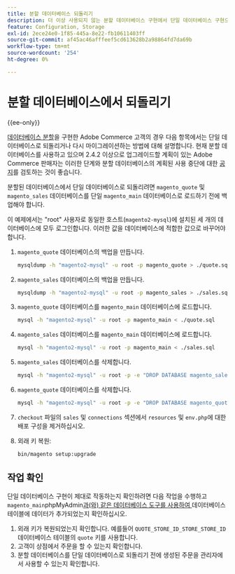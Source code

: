 ```yaml
---
title: 분할 데이터베이스 되돌리기
description: 더 이상 사용되지 않는 분할 데이터베이스 구현에서 단일 데이터베이스 구현으로 되돌립니다.
feature: Configuration, Storage
exl-id: 2ece24e0-1f85-445a-8e22-fb10611403ff
source-git-commit: af45ac46afffeef5cd613628b2a98864fd7da69b
workflow-type: tm+mt
source-wordcount: '254'
ht-degree: 0%

---
```


# 분할 데이터베이스에서 되돌리기

{{ee-only}}

[데이터베이스 분할](multi-master.md)을 구현한 Adobe Commerce 고객의 경우 다음 항목에서는 단일 데이터베이스로 되돌리거나 다시 마이그레이션하는 방법에 대해 설명합니다. 현재 분할 데이터베이스를 사용하고 있으며 2.4.2 이상으로 업그레이드할 계획이 있는 Adobe Commerce 판매자는 이러한 단계와 분할 데이터베이스의 계획된 사용 중단에 대한 [공지](https://community.magento.com/t5/Magento-DevBlog/Deprecation-of-Split-Database-in-Magento-Commerce/ba-p/465187)를 검토하는 것이 좋습니다.

분할된 데이터베이스에서 단일 데이터베이스로 되돌리려면 `magento_quote` 및 `magento_sales` 데이터베이스를 단일 `magento_main` 데이터베이스로 로드하기 전에 백업해야 합니다.

이 예제에서는 &quot;root&quot; 사용자로 동일한 호스트(`magento2-mysql`)에 설치된 세 개의 데이터베이스에 모두 로그인합니다. 이러한 값을 데이터베이스에 적합한 값으로 바꾸어야 합니다.

1. `magento_quote` 데이터베이스의 백업을 만듭니다.

   ```bash
   mysqldump -h "magento2-mysql" -u root -p magento_quote > ./quote.sql
   ```

1. `magento_sales` 데이터베이스의 백업을 만듭니다.

   ```bash
   mysqldump -h "magento2-mysql" -u root -p magento_sales > ./sales.sql
   ```

1. `magento_quote` 데이터베이스를 `magento_main` 데이터베이스에 로드합니다.

   ```bash
   mysql -h "magento2-mysql" -u root -p magento_main < ./quote.sql
   ```

1. `magento_sales` 데이터베이스를 `magento_main` 데이터베이스에 로드합니다.

   ```bash
   mysql -h "magento2-mysql" -u root -p magento_main < ./sales.sql
   ```

1. `magento_sales` 데이터베이스를 삭제합니다.

   ```bash
   mysql -h "magento2-mysql" -u root -p -e "DROP DATABASE magento_sales;"
   ```

1. `magento_quote` 데이터베이스를 삭제합니다.

   ```bash
   mysql -h "magento2-mysql" -u root -p -e "DROP DATABASE magento_quote;"
   ```

1. `checkout` 파일의 `sales` 및 `connections` 섹션에서 `resources` 및 `env.php`에 대한 배포 구성을 제거하십시오.
1. 외래 키 복원:

   ```bash
   bin/magento setup:upgrade
   ```

## 작업 확인

단일 데이터베이스 구현이 제대로 작동하는지 확인하려면 다음 작업을 수행하고 `magento_main`phpMyAdmin[과(와) 같은 데이터베이스 도구를 사용하여 ](../../installation/prerequisites/optional-software.md#phpmyadmin) 데이터베이스 테이블에 데이터가 추가되었는지 확인하십시오.

1. 외래 키가 복원되었는지 확인합니다. 예를들어 `QUOTE_STORE_ID_STORE_STORE_ID` 데이터베이스 테이블의 `quote` 키를 사용합니다.
1. 고객이 상점에서 주문을 할 수 있는지 확인합니다.
1. 분할 데이터베이스를 단일 데이터베이스로 되돌리기 전에 생성된 주문을 관리자에서 사용할 수 있는지 확인합니다.
